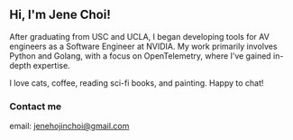 ## Hi, I'm Jene Choi!

After graduating from USC and UCLA, I began developing tools for AV engineers as a Software Engineer at NVIDIA. 
My work primarily involves Python and Golang, with a focus on OpenTelemetry, where I’ve gained in-depth expertise.

I love cats, coffee, reading sci-fi books, and painting.
Happy to chat!

### Contact me

email: jenehojinchoi@gmail.com<br />


<!--
**jenehojinchoi/jenehojinchoi** is a ✨ _special_ ✨ repository because its `README.md` (this file) appears on your GitHub profile.

Here are some ideas to get you started:

- 🔭 I’m currently working on ...
- 🌱 I’m currently learning ...
- 👯 I’m looking to collaborate on ...
- 🤔 I’m looking for help with ...
- 💬 Ask me about ...
- 📫 How to reach me: ...
- 😄 Pronouns: ...
- ⚡ Fun fact: ...
-->
